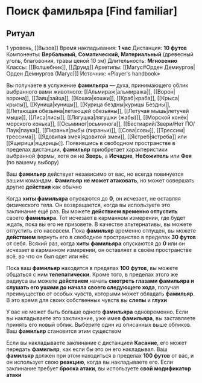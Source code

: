 # Поиск фамильяра [Find familiar]
## Ритуал
1 уровень, [[Вызов]]
Время накладывания: **1 час**
Дистанция: **10 футов**
Компоненты: **Вербальный**, **Соматический**, **Материальный** (древесный уголь, благовония, травы ценой 10 зм)
Длительность: **Мгновенно**
Классы: [[Волшебник]], [[Друид]]
Архетипы: [[Магус#Орден Демиургов|Орден Демиургов (Магус)]]
Источник: «Player's handbook»

Вы получаете в услужение **фамильяра** — духа, принимающего облик выбранного вами животного: [[Альмираж|альмиража]], [[Ворон|ворона]], [[Заяц|зайца]], [[Кошка|кошки]], [[Краб|краба]], [[Крыса|крысы]], [[Куница|куницы]], [[Курица бездны|курицы Бездны]], [[Летающая обезьяна|летающей обезьяны]], [[Летучая мышь|летучей мыши]], [[Лиса|лисы]], [[Лягушка|лягушки (жабы)]], [[Морской конёк|морского конька]], [[Осьминог|осьминога]], [[Бестиарий/Звери/Нет ПО/Паук|паука]], [[Пиранья|рыбы (пираньи)]], [[Сова|совы]], [[Трессим|трессима]], [[Ядовитая змея|ядовитой змеи]], [[Ястреб|ястреба]] или [[Ящерица|ящерицы]]. Появившись в свободном пространстве в пределах дистанции, **фамильяр** приобретает характеристики выбранной формы, хотя он не **Зверь**, а **Исчадие**, **Небожитель** или **Фея** (по вашему выбору)

Ваш **фамильяр** действует независимо от вас, но всегда повинуется вашим командам. **Фамильяр не может атаковать**, но может совершать другие **действия** как обычно

Когда **хиты фамильяра** опускаются до **0**, он исчезает, не оставляя физического тела. Он возвращается, когда вы используете это заклинание ещё раз. Вы можете **действием временно отпустить** своего **фамильяра**. Тот исчезает в карманном измерении, где будет ждать, пока вы его не призовете. В качестве альтернативы, вы можете отпустить его насовсем. Пока **фамильяр** временно отпущен, вы можете **действием** вернуть его в свободное пространство в пределах **30 футов** от себя. Всякий раз, когда **хиты фамильяра** опускаются до **0** или он исчезает в карманном измерении, он оставляет в своём пространстве всё, во что он был одет или нёс

Пока ваш **фамильяр** находится в пределах **100 футов**, вы можете общаться с ним **телепатически**. Кроме того, в пределах этого же радиуса вы можете **действием** начать **смотреть глазами фамильяра и слушать его ушами до начала своего следующего хода**, получая преимущество от особых чувств, которыми может обладать **фамильяр**. В это время для своих собственных чувств вы **слепы** и **глухи**

У вас не может быть больше одного **фамильяра** одновременно. Если вы накладываете это заклинание, уже имея **фамильяра**, вы заставляете принять его новый облик. Выберите один из описанных выше обликов. Ваш **фамильяр** становится этим существом

Если вы накладываете заклинание с дистанцией **Касание**, его может передать **фамильяр**, как если бы это он его накладывал. Ваш **фамильяр** должен при этом находиться в пределах **100 футов** от вас, и он использует свою **реакцию**, когда вы накладываете его. Если заклинание требует **броска атаки**, вы используете **свой модификатор атаки**